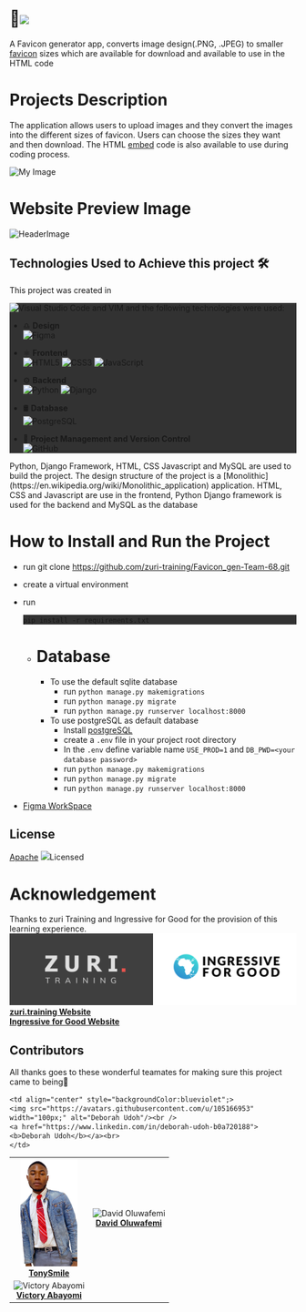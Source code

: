 
# 🧲[![](https://img.shields.io/badge/Conficon-blueviolet?style=for-the-badge)](https://hamzamohdzubair.github.io/redant/)
A Favicon generator app, converts image design(.PNG, .JPEG) to smaller [favicon](https://en.wikipedia.org/wiki/Favicon) sizes which are available for download and available to use in the HTML code

# Projects Description
The application allows users to upload images and they convert the images into the different sizes of favicon. Users can choose the sizes they want and then download.
The HTML [embed](https://en.wikipedia.org/wiki/Embedded) code is also available to use during coding process.


![My Image](media/footer.png)



# Website Preview Image



![HeaderImage](media/header.png)

## Technologies Used to Achieve this project 🛠️

This project was created in 
<div style="background-color: rgb(50, 50, 50);">

![Visual Studio Code](https://img.shields.io/badge/Visual%20Studio%20Code-0078d7.svg?style=for-the-badge&logo=visual-studio-code&logoColor=white) and VIM
and the following technologies were used: <br/>

* ♎ __Design__<br/>
        ![Figma](https://img.shields.io/badge/figma-%23F24E1E.svg?style=for-the-badge&logo=figma&logoColor=white)

* ⚛️ __Frontend__<br/>
      ![HTML5](https://img.shields.io/badge/html5-%23E34F26.svg?style=for-the-badge&logo=html5&logoColor=white)
      ![CSS3](https://img.shields.io/badge/css3-%231572B6.svg?style=for-the-badge&logo=css3&logoColor=white)
      ![JavaScript](https://img.shields.io/badge/javascript-%23323330.svg?style=for-the-badge&logo=javascript&logoColor=%23F7DF1E)

* ⚙️ __Backend__<br/>
        ![Python](https://img.shields.io/badge/python-3670A0?style=for-the-badge&logo=python&logoColor=ffdd54)
        ![Django](https://img.shields.io/badge/django-%23092E20.svg?style=for-the-badge&logo=django&logoColor=white)


* 🛢️ __Database__<br/>
        ![PostgreSQL](https://img.shields.io/badge/postgres-%23316192.svg?&style=for-the-badge&logo=postgresql&logoColor=white)


* 🎡 __Project Management and Version Control__<br/>
        ![GitHub](https://img.shields.io/badge/github-%23121011.svg?style=for-the-badge&logo=github&logoColor=white)
</div>
Python, Django Framework, HTML, CSS Javascript and MySQL are used to build the project. The design structure of the project is a [Monolithic](https://en.wikipedia.org/wiki/Monolithic_application) application. HTML, CSS and Javascript are use in the frontend, Python Django framework is used for the backend and MySQL as the database

# How to Install and Run the Project
-  run git clone https://github.com/zuri-training/Favicon_gen-Team-68.git 
- create a virtual environment
- run <div style="background-color: rgb(50, 50, 50);">```pip install -r requirements.txt``` </div>
  - # Database
    - To use the default sqlite database
      - run ```python manage.py makemigrations```
      - run ```python manage.py migrate```
      - run ```python manage.py runserver localhost:8000```
    - To use postgreSQL as default database
      - Install [postgreSQL](https://www.postgresql.org/download/)
      - create a ```.env``` file in your project root directory
      - In the ```.env``` define variable name ```USE_PROD=1``` and ```DB_PWD=<your database password>```
      - run ```python manage.py makemigrations```
      - run ```python manage.py migrate```
      - run ```python manage.py runserver localhost:8000```


- [Figma WorkSpace](https://www.figma.com/file/Om0i0dm6XOQN27utcHw5QD/Favicon-general?node-id=0%3A1)

## License
[Apache](https://www.apache.org/licenses/) ![](https://img.shields.io/badge/Apache-0078d7.svg)Licensed
# Acknowledgement 
Thanks to zuri Training and Ingressive for Good for the provision of this learning experience.
![zuri and Ingressive for good](https://raw.githubusercontent.com/zuri-training/Favicon_gen-Team-68/Tony-smile-patch-4/media/images%20(2).png)
<b>[zuri.training Website](https://www.google.com/search?q=ingressive+for+good+and+zuri&tbm=isch&ved=2ahUKEwjdjd__5cj5AhVtxYUKHSTmBPsQ2-cCegQIABAC&oq=ingressive+for+good+and+zuri&gs_lcp=ChJtb2JpbGUtZ3dzLXdpei1pbWcQAzoECCMQJzoFCAAQgAQ6BAgAEBg6BAgAEB5QkgpY3jVghj5oAHAAeACAAdYCiAGIFZIBBTItNy4zmAEAoAEBwAEB&sclient=mobile-gws-wiz-img&ei=TzX6Yp2qLO2KlwSkzJPYDw&bih=790&biw=412&client=ms-android-samsung-gj-rev1&prmd=inv#imgrc=udzWW0MUN1kayM)</b>
<br><b>[Ingressive for Good Website](https://ingressive.org/)</b>

## Contributors
All thanks goes to these wonderful teamates for making sure this project came to being👏
<!--Please use the format below to add your own details. 3 persons in each row -->
<table>
  <tr>
    <td align="center" style="backgroundColor:blueviolet";>
    <img src="https://raw.githubusercontent.com/Tony-smile/images-icons/master/images/Tony.png" width="100px;" alt="Tony-smile"/><br />
    <a href="https://tony-smile.github.io/mock-poetfolio/#"><b>TonySmile</b></a><br>
    </td>
           <td align="center" style="backgroundColor:blueviolet";>
    <img src="https://avatars.githubusercontent.com/u/57117270" width="100px;" alt="David Oluwafemi"/><br />
    <a href="https://davisphem.me/"><b>David Oluwafemi</b></a><br>
    </td>
    
    <td align="center" style="backgroundColor:blueviolet";>
    <img src="https://avatars.githubusercontent.com/u/105166953" width="100px;" alt="Deborah Udoh"/><br />
    <a href="https://www.linkedin.com/in/deborah-udoh-b0a720188"><b>Deborah Udoh</b></a><br>
    </td>
  </tr>
  
  <tr>
        <td align="center" style="backgroundColor:blueviolet";>
    <img src="https://avatars.githubusercontent.com/u/63854917" width="100px;" alt="Victory Abayomi"/><br />
    <a href="https://www.linkedin.com/in/victory-abayomi-70b431201/"><b>Victory Abayomi</b></a><br>
    </td>
        
  </tr>
</table>
